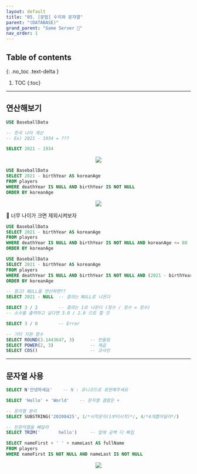 ```yaml
---
layout: default
title: "05. [문법] 수치와 문자열"
parent: "(DATABASE)"
grand_parent: "Game Server 👾"
nav_order: 1
---
```


## Table of contents
{: .no_toc .text-delta }

1. TOC
{:toc}

---

## 연산해보기

```sql
USE BaseballData

-- 한국 나이 계산
-- Ex) 2021 - 1934 = ???

SELECT 2021 - 1934
```

<p align="center">
  <img src="https://taehyungs-programming-blog.github.io/blog/assets/images/database/basic-5-1.png"/>
</p>

```sql
USE BaseballData
SELECT 2021 - birthYear AS koreanAge
FROM players
WHERE deathYear IS NULL AND birthYear IS NOT NULL
ORDER BY koreanAge
```

<p align="center">
  <img src="https://taehyungs-programming-blog.github.io/blog/assets/images/database/basic-5-2.png"/>
</p>

💎 너무 나이가 크면 제외시켜보자

```sql
USE BaseballData
SELECT 2021 - birthYear AS koreanAge
FROM players
WHERE deathYear IS NULL AND birthYear IS NOT NULL AND koreanAge <= 80   -- Error : koreanAge를 못찾음
ORDER BY koreanAge
```

```sql
USE BaseballData
SELECT 2021 - birthYear AS koreanAge
FROM players
WHERE deathYear IS NULL AND birthYear IS NOT NULL AND (2021 - birthYear) <= 80
ORDER BY koreanAge
```

```sql
-- 참고) NULL을 연산하면??
SELECT 2021 - NULL  -- 결과는 NULL로 나온다

SELECT 3 / 2        -- 결과는 1로 나온다 (정수 / 정수 = 정수)
-- 소수를 출력하고 싶다면 3.0 / 2.0 으로 할 것

SELECT 3 / 0        -- Error
```

```sql
-- 기타 지원 함수
SELECT ROUND(3.1443647, 3)      -- 반올림
SELECT POWER(2, 3)              -- 제곱
SELECT COS()                    -- 코사인
```

---

## 문자열 사용

```sql
SELECT N'안녕하세요'    -- N : 유니코드로 표현해주세요
```

```sql
SELECT 'Hello' + 'World'    -- 문자열 결함은 +

-- 문자열 분리
SELECT SUBSTRING('20200425', 1/*시작문자(1부터시작)*/, 4/*4개뽑아달라*/)

-- 빈문자열을 빼달라
SELECT TRIM('       hello')     -- 앞에 공백 다 빠짐
```

```sql
SELECT nameFirst + ' ' + nameLast AS fullName
FROM players
WHERE nameFirst IS NOT NULL AND nameLast IS NOT NULL
```

<p align="center">
  <img src="https://taehyungs-programming-blog.github.io/blog/assets/images/database/basic-5-3.png"/>
</p>